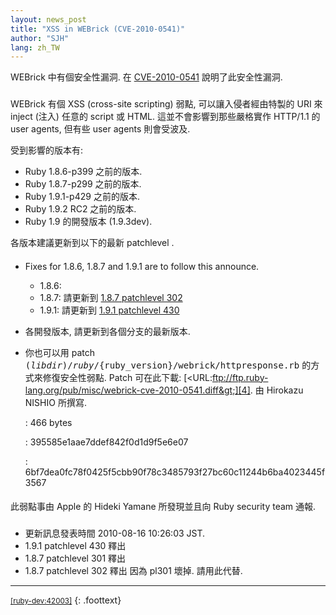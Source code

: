 ```yaml
---
layout: news_post
title: "XSS in WEBrick (CVE-2010-0541)"
author: "SJH"
lang: zh_TW
---
```


WEBrick 中有個安全性漏洞. 在 [CVE-2010-0541][1] 說明了此安全性漏洞.

### 

#### 

WEBrick 有個 XSS (cross-site scripting) 弱點, 可以讓入侵者經由特製的 URI 來 inject (注入)
任意的 script 或 HTML. 這並不會影響到那些嚴格實作 HTTP/1.1 的 user agents, 但有些 user agents
則會受波及.

受到影響的版本有:

* Ruby 1.8.6-p399 之前的版本.
* Ruby 1.8.7-p299 之前的版本.
* Ruby 1.9.1-p429 之前的版本.
* Ruby 1.9.2 RC2 之前的版本.
* Ruby 1.9 的開發版本 (1.9.3dev).

各版本建議更新到以下的最新 patchlevel .

#### 

* Fixes for 1.8.6, 1.8.7 and 1.9.1 are to follow this announce.
  * 1\.8.6:
  * 1\.8.7: 請更新到 [1.8.7 patchlevel 302][2]
  * 1\.9.1: 請更新到 [1.9.1 patchlevel 430][3]

* 各開發版本, 請更新到各個分支的最新版本.
* 你也可以用 patch
  <kbd>$(libdir)/ruby/$\{ruby\_version}/webrick/httpresponse.rb</kbd>
  的方式來修復安全性弱點. Patch 可在此下載:
  [&lt;URL:ftp://ftp.ruby-lang.org/pub/misc/webrick-cve-2010-0541.diff&gt;][4].
  由 Hirokazu NISHIO 所撰寫.
  
  : 466 bytes
  
  
  : 395585e1aae7ddef842f0d1d9f5e6e07
  
  
  : 6bf7dea0fc78f0425f5cbb90f78c3485793f27bc60c11244b6ba4023445f3567

#### 

此弱點事由 Apple 的 Hideki Yamane 所發現並且向 Ruby security team 通報.

### 

* 更新訊息發表時間 2010-08-16 10:26:03 JST.
* 1\.9.1 patchlevel 430 釋出
* 1\.8.7 patchlevel 301 釋出
* 1\.8.7 patchlevel 302 釋出 因為 pl301 壞掉. 請用此代替.

* * *

<small>[\[ruby-dev:42003\]][5]</small>
{: .foottext}



[1]: http://cve.mitre.org/cgi-bin/cvename.cgi?name=CVE-2010-0541 
[2]: http://blade.nagaokaut.ac.jp/cgi-bin/scat.rb/ruby/ruby-talk/367769 
[3]: http://www.ruby-lang.org/en/news/2010/08/16/ruby-1-9-1-p430-is-released/ 
[4]: ftp://ftp.ruby-lang.org/pub/misc/webrick-cve-2010-0541.diff 
[5]: http://blade.nagaokaut.ac.jp/cgi-bin/scat.rb/ruby/ruby-dev/42003 
